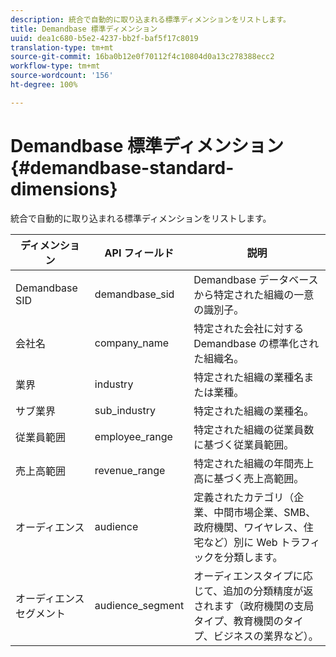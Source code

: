 ```yaml
---
description: 統合で自動的に取り込まれる標準ディメンションをリストします。
title: Demandbase 標準ディメンション
uuid: dea1c680-b5e2-4237-bb2f-baf5f17c8019
translation-type: tm+mt
source-git-commit: 16ba0b12e0f70112f4c10804d0a13c278388ecc2
workflow-type: tm+mt
source-wordcount: '156'
ht-degree: 100%

---
```



# Demandbase 標準ディメンション {#demandbase-standard-dimensions}

統合で自動的に取り込まれる標準ディメンションをリストします。

| ディメンション | API フィールド | 説明 |
|---|---|---|
| Demandbase SID | demandbase_sid | Demandbase データベースから特定された組織の一意の識別子。 |
| 会社名 | company_name | 特定された会社に対する Demandbase の標準化された組織名。 |
| 業界 | industry | 特定された組織の業種名または業種。 |
| サブ業界 | sub_industry | 特定された組織の業種名。 |
| 従業員範囲 | employee_range | 特定された組織の従業員数に基づく従業員範囲。 |
| 売上高範囲 | revenue_range | 特定された組織の年間売上高に基づく売上高範囲。 |
| オーディエンス | audience | 定義されたカテゴリ（企業、中間市場企業、SMB、政府機関、ワイヤレス、住宅など）別に Web トラフィックを分類します。 |
| オーディエンスセグメント | audience_segment | オーディエンスタイプに応じて、追加の分類精度が返されます（政府機関の支局タイプ、教育機関のタイプ、ビジネスの業界など）。 |

